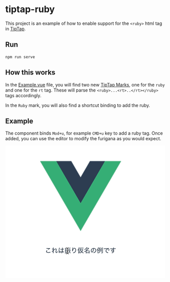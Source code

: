 # tiptap-ruby

This project is an example of how to enable support for the `<ruby>` html tag in [TipTap](https://tiptap.dev/).

## Run

```
npm run serve
```

## How this works

In the [Example.vue](./src/components/Example.vue) file, you will find two new [TipTap Marks](https://tiptap.dev/api/marks), one for the `ruby` and one for the `rt` tag. These will parse the `<ruby>...<rt>..</rt></ruby>` tags accordingly.

In the `Ruby` mark, you will also find a shortcut binding to add the ruby.

## Example

The component binds `Mod+u`, for example `CMD+u` key to add a ruby tag. Once added, you can use the editor to modify the furigana as you would expect.

![Example of this in use](./example.gif)